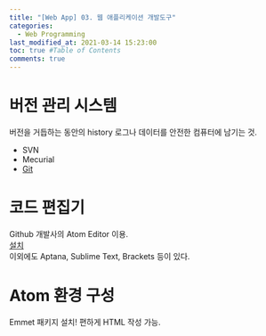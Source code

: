 ```yaml
---
title: "[Web App] 03. 웹 애플리케이션 개발도구"
categories: 
  - Web Programming
last_modified_at: 2021-03-14 15:23:00
toc: true #Table of Contents
comments: true
---
```


# 버전 관리 시스템
버전을 거듭하는 동안의 history 로그나 데이터를 안전한 컴퓨터에 남기는 것.  

- SVN  
- Mecurial  
- [Git](http://opentutorials.org/course/1492)  

# 코드 편집기
Github 개발사의 Atom Editor 이용.  
[설치](http://atom.io)  
이외에도 Aptana, Sublime Text, Brackets 등이 있다.

# Atom 환경 구성
Emmet 패키지 설치! 편하게 HTML 작성 가능.
